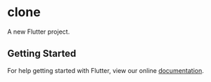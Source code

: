 # clone

A new Flutter project.

## Getting Started

For help getting started with Flutter, view our online
[documentation](https://flutter.io/).
